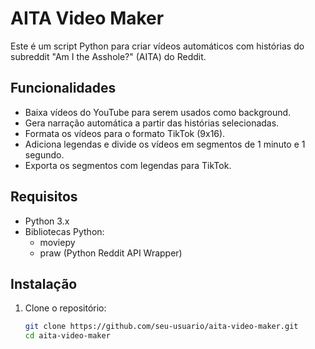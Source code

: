 # AITA Video Maker

Este é um script Python para criar vídeos automáticos com histórias do subreddit "Am I the Asshole?" (AITA) do Reddit.

## Funcionalidades

- Baixa vídeos do YouTube para serem usados como background.
- Gera narração automática a partir das histórias selecionadas.
- Formata os vídeos para o formato TikTok (9x16).
- Adiciona legendas e divide os vídeos em segmentos de 1 minuto e 1 segundo.
- Exporta os segmentos com legendas para TikTok.

## Requisitos

- Python 3.x
- Bibliotecas Python:
  - moviepy
  - praw (Python Reddit API Wrapper)

## Instalação

1. Clone o repositório:

   ```bash
   git clone https://github.com/seu-usuario/aita-video-maker.git
   cd aita-video-maker
